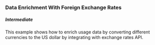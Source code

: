 ### Data Enrichment With Foreign Exchange Rates

##### Intermediate

This example shows how to enrich usage data by converting different currencies to the US dollar by integrating with exchange rates API.
